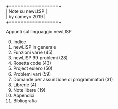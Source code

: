 +=================+  
| Note su newLISP |  
| by cameyo 2019  |  
+=================+  
  
Appunti sul linguaggio newLISP  
  
00) Indice  
01) newLISP in generale  
02) Funzioni varie (45)  
03) newLISP 99 problemi (28)  
04) Rosetta code (43)  
05) Project eulero (50)  
06) Problemi vari (59)  
07) Domande per assunzione di programmatori (31)  
08) Librerie (4)  
09) Note libere (19)  
10) Appendici  
11) Bibliografia  

